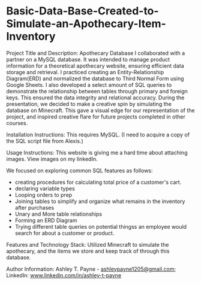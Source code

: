 # Basic-Data-Base-Created-to-Simulate-an-Apothecary-Item-Inventory

Project Title and Description: Apothecary Database
I collaborated with a partner on a MySQL database. It was intended to manage product information for a theoretical apothecary website,
ensuring efficient data storage and retrieval. I practiced creating an Entity-Relationship Diagram(ERD) and normalized the database to Third Normal Form
using Google Sheets. I also developed a select amount of SQL queries to demonstrate the relationship between tables through primary and foreign keys.
This ensured the data integrity and relational accuracy. During the presentation, we decided to make a creative spin by simulating the database on
Minecraft. This gave a visual edge for our representation of the project, and inspired creative flare for future projects completed in other courses.


Installation Instructions: This requires MySQL. (I need to acquire a copy of the SQL script file from Alexis.)

Usage Instructions: This website is giving me a hard time about attaching images. View images on my linkedIn.

We focused on exploring common SQL features as follows:
- creating procedures for calculating total price of a customer's cart.
- declaring variable types
- Looping orders to prep
- Joining tables to simplify and organize what remains in the inventory after purchases
- Unary and More table relationships
- Forming an ERD Diagram
- Trying different table queries on potential thingss an employee would search for about a customer or product.

Features and Technology Stack: Utilized Minecraft to simulate the apothecary, and the items we store and keep track of through this database.

Author Information: Ashley T. Payne - ashleypayne1205@gmail.com; LinkedIn: www.linkedin.com/in/ashley-t-payne
